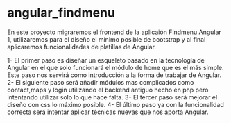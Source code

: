 # angular_findmenu
En este proyecto migraremos el frontend de la aplicaión Findmenu Angular 1, utilizaremos para
el diseño el mínimo posible de bootstrap y al final aplicaremos funcionalidades de platillas de Angular.

1- El primer paso es diseñar un esqueleto basado en la tecnología de Angular en el que solo funcionará el 
módulo de home que es el más simple. Este paso nos servirá como introducción a la forma de trabajar de Angular.
2- El siguiente paso será añadir módulos mas complicados como contact,maps y login utilizando el backend antiguo hecho en php
pero intentando utilizar solo lo que hace falta.
3- El tercer paso será mejorar el diseño con css lo máximo posible.
4- El último paso ya con la funcionalidad correcta será intentar aplicar técnicas nuevas que nos aporta Angular.
